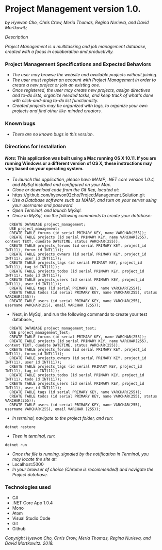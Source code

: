 # Project Management version 1.0.
_by Hyewon Cho, Chris Crow, Meria Thomas, Regina Nurieva, and David Mortkowitz_

*Description*

_Project Management is a multitasking and job management database, created with a focus in collaboration and productivity._


### Project Management Specifications and Expected Behaviors

* _The user may browse the website and available projects without joining._
* _The user must register an account with Project Management in order to create a new project or join an existing one._
* _Once registered, the user may create new projects, assign directives and to-do lists, organize needed tasks, and keep track of what's done with click-and-drag to-do list functionality._
* _Created projects may be organized with tags, to organize your own projects and find other like-minded creators._


### Known bugs
* _There are no known bugs in this version._


### Directions for Installation
#### *Note*: This application was built using a Mac running OS X 10.11. If you are running Windows or a different version of OS X, these instructions may vary based on your operating system.

* _To launch this application, please have MAMP, .NET core version 1.0.4, and MySql installed and configured on your Mac._
* _Clone or download code from the Git Rep, located at:_
* https://github.com/hyewon92cho/ProjectManagement.Solution.git
* _Use a Database software such as MAMP, and turn on your server using your username and password._ 
* _Open Terminal, and launch MySql._
* _Once in MySql, run the following commands to create your database:_
```
  CREATE DATABASE project_management;
  USE project_management;
  CREATE TABLE forums (id serial PRIMARY KEY, name VARCHAR(255));
  CREATE TABLE projects (id serial PRIMARY KEY, name VARCHAR(255), content TEXT, duedate DATETIME, status VARCHAR(255));
  CREATE TABLE projects_forums (id serial PRIMARY KEY, project_id INT(11), forum_id INT(11));
  CREATE TABLE projects_owners (id serial PRIMARY KEY, project_id INT(11), user_id INT(11));
  CREATE TABLE projects_tags (id serial PRIMARY KEY, project_id INT(11), tag_id INT(11));
  CREATE TABLE projects_todos (id serial PRIMARY KEY, project_id INT(11), todo_id INT(11));
  CREATE TABLE projects_users (id serial PRIMARY KEY, project_id INT(11), user_id INT(11));
  CREATE TABLE tags (id serial PRIMARY KEY, name VARCHAR(255));  
  CREATE TABLE todos (id serial PRIMARY KEY, name VARCHAR(255), status VARCHAR(255));
  CREATE TABLE users (id serial PRIMARY KEY, name VARCHAR(255), username VARCHAR(255), email VARCHAR (255));
```
* Next, in MySql, and run the following commands to create your test database:_
```
  CREATE DATABASE project_management_test;
  USE project_management_test;
  CREATE TABLE forums (id serial PRIMARY KEY, name VARCHAR(255));
  CREATE TABLE projects (id serial PRIMARY KEY, name VARCHAR(255), content TEXT, duedate DATETIME, status VARCHAR(255));
  CREATE TABLE projects_forums (id serial PRIMARY KEY, project_id INT(11), forum_id INT(11));
  CREATE TABLE projects_owners (id serial PRIMARY KEY, project_id INT(11), user_id INT(11));
  CREATE TABLE projects_tags (id serial PRIMARY KEY, project_id INT(11), tag_id INT(11));
  CREATE TABLE projects_todos (id serial PRIMARY KEY, project_id INT(11), todo_id INT(11));
  CREATE TABLE projects_users (id serial PRIMARY KEY, project_id INT(11), user_id INT(11));
  CREATE TABLE tags (id serial PRIMARY KEY, name VARCHAR(255));  
  CREATE TABLE todos (id serial PRIMARY KEY, name VARCHAR(255), status VARCHAR(255));
  CREATE TABLE users (id serial PRIMARY KEY, name VARCHAR(255), username VARCHAR(255), email VARCHAR (255));
```
* _In terminal, navigate to the project folder, and run:_

```
dotnet restore
```
* _Then in terminal, run:_

```
dotnet run
```
* _Once the file is running, signaled by the notification in Terminal, you may locate the site at:_
* Localhost:5000 
* _In your browser of choice (Chrome is recommended) and navigate the Project  database._

### Technologies used
* C# 
* .NET Core App 1.0.4
* Mono
* Atom
* Visual Studio Code
* Git
* Github



*Copyright* _Hyewon Cho, Chris Crow, Meria Thomas, Regina Nurieva, and David Mortkowitz. 2018._